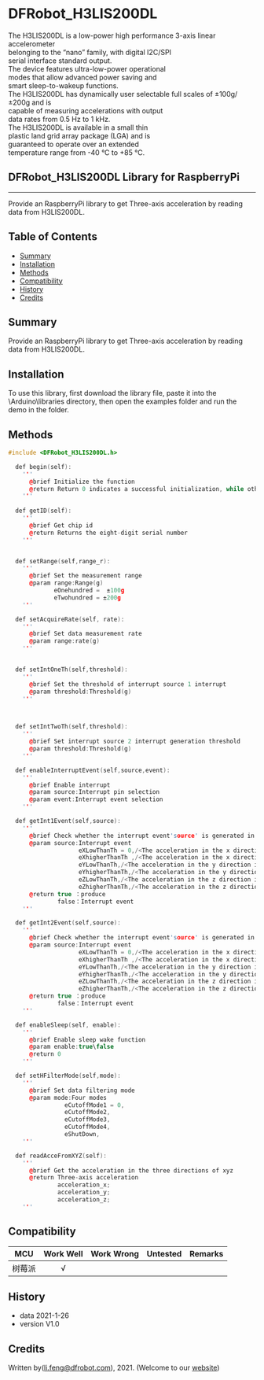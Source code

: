 # DFRobot_H3LIS200DL
The H3LIS200DL is a low-power high performance 3-axis linear accelerometer <br>
belonging to the “nano” family, with digital I2C/SPI <br>
serial interface standard output. <br>
The device features ultra-low-power operational <br>
modes that allow advanced power saving and <br>
smart sleep-to-wakeup functions.<br>
The H3LIS200DL has dynamically user selectable full scales of ±100g/±200g and is <br>
capable of measuring accelerations with output <br>
data rates from 0.5 Hz to 1 kHz.<br>
The H3LIS200DL is available in a small thin <br>
plastic land grid array package (LGA) and is <br>
guaranteed to operate over an extended <br>
temperature range from -40 °C to +85 °C.<br>


## DFRobot_H3LIS200DL Library for RaspberryPi
---------------------------------------------------------

Provide an RaspberryPi library to get Three-axis acceleration by reading data from H3LIS200DL.

## Table of Contents

* [Summary](#summary)
* [Installation](#installation)
* [Methods](#methods)
* [Compatibility](#compatibility)
* [History](#history)
* [Credits](#credits)

## Summary

Provide an RaspberryPi library to get Three-axis acceleration by reading data from H3LIS200DL.

## Installation

To use this library, first download the library file, paste it into the \Arduino\libraries directory, then open the examples folder and run the demo in the folder.

## Methods

```C++
#include <DFRobot_H3LIS200DL.h>

  def begin(self):
    '''
      @brief Initialize the function
      @return Return 0 indicates a successful initialization, while other values indicates failure and return to error code.
    '''
    
  def getID(self):
    '''
      @brief Get chip id
      @return Returns the eight-digit serial number
    '''


  def setRange(self,range_r):
    '''
      @brief Set the measurement range
      @param range:Range(g)
             eOnehundred =  ±100g
             eTwohundred = ±200g
    '''

  def setAcquireRate(self, rate):
    '''
      @brief Set data measurement rate
      @param range:rate(g)
    '''


  def setIntOneTh(self,threshold):
    '''
      @brief Set the threshold of interrupt source 1 interrupt
      @param threshold:Threshold(g)
    '''



  def setIntTwoTh(self,threshold):
    '''
      @brief Set interrupt source 2 interrupt generation threshold
      @param threshold:Threshold(g)
    '''

  def enableInterruptEvent(self,source,event):
    '''
      @brief Enable interrupt
      @param source:Interrupt pin selection
      @param event:Interrupt event selection
    '''

  def getInt1Event(self,source):
    '''
      @brief Check whether the interrupt event'source' is generated in interrupt 1
      @param source:Interrupt event
                    eXLowThanTh = 0,/<The acceleration in the x direction is less than the threshold>/
                    eXhigherThanTh ,/<The acceleration in the x direction is greater than the threshold>/
                    eYLowThanTh,/<The acceleration in the y direction is less than the threshold>/
                    eYhigherThanTh,/<The acceleration in the y direction is greater than the threshold>/
                    eZLowThanTh,/<The acceleration in the z direction is less than the threshold>/
                    eZhigherThanTh,/<The acceleration in the z direction is greater than the threshold>/
      @return true ：produce
              false：Interrupt event
    '''

  def getInt2Event(self,source):
    '''
      @brief Check whether the interrupt event'source' is generated in interrupt 2
      @param source:Interrupt event
                    eXLowThanTh = 0,/<The acceleration in the x direction is less than the threshold>/
                    eXhigherThanTh ,/<The acceleration in the x direction is greater than the threshold>/
                    eYLowThanTh,/<The acceleration in the y direction is less than the threshold>/
                    eYhigherThanTh,/<The acceleration in the y direction is greater than the threshold>/
                    eZLowThanTh,/<The acceleration in the z direction is less than the threshold>/
                    eZhigherThanTh,/<The acceleration in the z direction is greater than the threshold>/
      @return true ：produce
              false：Interrupt event
    '''

  def enableSleep(self, enable):
    '''
      @brief Enable sleep wake function
      @param enable:true\false
      @return 0
    '''

  def setHFilterMode(self,mode):
    '''
      @brief Set data filtering mode
      @param mode:Four modes
                eCutoffMode1 = 0,
                eCutoffMode2,
                eCutoffMode3,
                eCutoffMode4,
                eShutDown,
    '''

  def readAcceFromXYZ(self):
    '''
      @brief Get the acceleration in the three directions of xyz
      @return Three-axis acceleration 
              acceleration_x;
              acceleration_y;
              acceleration_z;
    '''

```

## Compatibility

MCU                | Work Well    | Work Wrong   | Untested    | Remarks
------------------ | :----------: | :----------: | :---------: | -----
树莓派        |      √       |              |             | 




## History

- data 2021-1-26
- version V1.0


## Credits

Written by(li.feng@dfrobot.com), 2021. (Welcome to our [website](https://www.dfrobot.com/))
